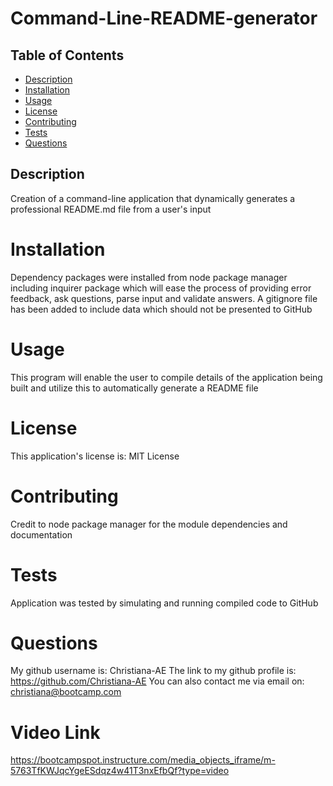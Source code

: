  # Command-Line-README-generator
 
## Table of Contents 
- [Description](#description)
- [Installation](#installation)
- [Usage](#usage)
- [License](#license)
- [Contributing](#contributing)
- [Tests](#tests)
- [Questions](#questions)

## Description 
Creation of a command-line application that dynamically generates a professional README.md file from a user's input

# Installation
Dependency packages were installed from node package manager including inquirer package which will ease the process of providing error feedback, ask questions, parse input and validate answers. A gitignore file has been added to include data which should not be presented to GitHub

# Usage
This program will enable the user to compile details of the application being built and utilize this to automatically generate a README file 

# License
This application's license is: MIT License

# Contributing
Credit to node package manager for the module dependencies and documentation

# Tests
Application was tested by simulating and running compiled code to GitHub

# Questions
My github username is: Christiana-AE
The link to my github profile is: https://github.com/Christiana-AE
You can also contact me via email on: christiana@bootcamp.com

# Video Link 

https://bootcampspot.instructure.com/media_objects_iframe/m-5763TfKWJqcYgeESdqz4w41T3nxEfbQf?type=video

